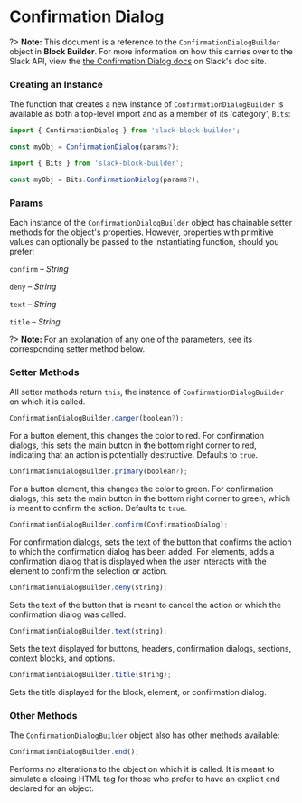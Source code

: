 # Confirmation Dialog

?> **Note:** This document is a reference to the `ConfirmationDialogBuilder` object in **Block Builder**. For more information on how this carries over to the Slack API, view the [the Confirmation Dialog docs](https:&#x2F;&#x2F;api.slack.com&#x2F;reference&#x2F;block-kit&#x2F;composition-objects#confirm) on Slack's doc site.

### Creating an Instance 

The function that creates a new instance of `ConfirmationDialogBuilder` is available as both a top-level import and as a member of its 'category', `Bits`:

```javascript
import { ConfirmationDialog } from 'slack-block-builder';

const myObj = ConfirmationDialog(params?);

```

```javascript
import { Bits } from 'slack-block-builder';

const myObj = Bits.ConfirmationDialog(params?);
```

### Params

Each instance of the `ConfirmationDialogBuilder` object has chainable setter methods for the object's properties. However, properties with primitive values can optionally be passed to the instantiating function, should you prefer:

`confirm` – *String*

`deny` – *String*

`text` – *String*

`title` – *String*


?> **Note:** For an explanation of any one of the parameters, see its corresponding setter method below.

### Setter Methods

All setter methods return `this`, the instance of `ConfirmationDialogBuilder` on which it is called.

```javascript
ConfirmationDialogBuilder.danger(boolean?);
```

For a button element, this changes the color to red. For confirmation dialogs, this sets the main button in the bottom right corner to red, indicating that an action is potentially destructive. Defaults to `true`.
```javascript
ConfirmationDialogBuilder.primary(boolean?);
```

For a button element, this changes the color to green. For confirmation dialogs, this sets the main button in the bottom right corner to green, which is meant to confirm the action. Defaults to `true`.
```javascript
ConfirmationDialogBuilder.confirm(ConfirmationDialog);
```

For confirmation dialogs, sets the text of the button that confirms the action to which the confirmation dialog has been added. For elements, adds a confirmation dialog that is displayed when the user interacts with the element to confirm the selection or action. 
```javascript
ConfirmationDialogBuilder.deny(string);
```

Sets the text of the button that is meant to cancel the action or which the confirmation dialog was called. 
```javascript
ConfirmationDialogBuilder.text(string);
```

Sets the text displayed for buttons, headers, confirmation dialogs, sections, context blocks, and options. 
```javascript
ConfirmationDialogBuilder.title(string);
```

Sets the title displayed for the block, element, or confirmation dialog. 

### Other Methods

The `ConfirmationDialogBuilder` object also has other methods available:

```javascript
ConfirmationDialogBuilder.end();
```

Performs no alterations to the object on which it is called. It is meant to simulate a closing HTML tag for those who prefer to have an explicit end declared for an object. 
